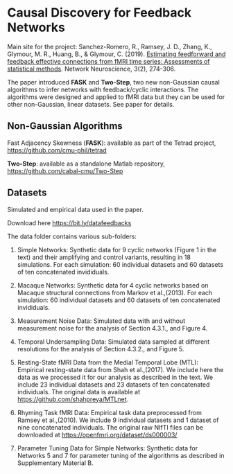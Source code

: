 # Causal Discovery for Feedback Networks

Main site for the project: Sanchez-Romero, R., Ramsey, J. D., Zhang, K., Glymour, M. R., Huang, B., & Glymour, C. (2019). [Estimating feedforward and feedback effective connections from fMRI time series: Assessments of statistical methods](https://doi.org/10.1162/netn_a_00061). Network Neuroscience, 3(2), 274-306.

The paper introduced **FASK** and **Two-Step**, two new non-Gaussian causal algorithms to infer networks with feedback/cyclic interactions. The algorithms were designed and applied to fMRI data but they can be used for other non-Gaussian, linear datasets. See paper for details.

## Non-Gaussian Algorithms

Fast Adjacency Skewness (**FASK**): available as part of the Tetrad project, https://github.com/cmu-phil/tetrad

**Two-Step**: available as a standalone Matlab repository, https://github.com/cabal-cmu/Two-Step 

## Datasets

Simulated and empirical data used in the paper. 

Download here https://bit.ly/datafeedbacks

The data folder contains various sub-folders:

1. Simple Networks: Synthetic data for 9 cyclic networks (Figure 1 in the text) and their amplifying and control variants, resulting in 18 simulations. For each simulation: 60 individual datasets and 60 datasets of ten concatenated invididuals. 

2. Macaque Networks: Synthetic data for 4 cyclic networks based on Macaque structural connections from Markov et al.,(2013). For each simulation: 60 individual datasets and 60 datasets of ten concatenated invididuals.

3. Measurement Noise Data: Simulated data with and without measurement noise for the analysis of Section 4.3.1., and Figure 4. 

4. Temporal Undersampling Data: Simulated data sampled at different resolutions for the analysis of Section 4.3.2., and Figure 5.

5. Resting-State fMRI Data from the Medial Temporal Lobe (MTL): Empirical resting-state data from Shah et al.,(2017). We include here the data as we processed it for our analysis as described in the text. We include 23 individual datasets and 23 datasets of ten concatenated individuals. The original data is available at https://github.com/shahpreya/MTLnet.

6. Rhyming Task fMRI Data: Empirical task data preprocessed from Ramsey et al.,(2010). We include 9 individual datasets and 1 dataset of nine concatenated individuals. The original raw NIfTI files can be downloaded at https://openfmri.org/dataset/ds000003/

7. Parameter Tuning Data for Simple Networks: Synthetic data for Networks 5 and 7 for parameter tuning of the algorithms as described in Supplementary Material B.
